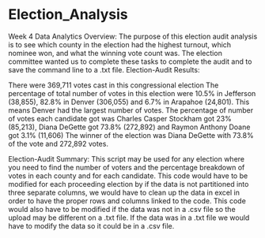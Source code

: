 # Election_Analysis
Week 4 Data Analytics Overview: The purpose of this election audit analysis is to see which county in the election had the highest turnout, which nominee won, and what the winning vote count was. The election committee wanted us to complete these tasks to complete the audit and to save the command line to a .txt file. Election-Audit Results:

There were 369,711 votes cast in this congressional election
The percentage of total number of votes in this election were 10.5% in Jefferson (38,855), 82.8% in Denver (306,055) and 6.7% in Arapahoe (24,801).
This means Denver had the largest number of votes.
The percentage of number of votes each candidate got was Charles Casper Stockham got 23% (85,213), Diana DeGette got 73.8% (272,892) and Raymon Anthony Doane got 3.1% (11,606)
The winner of the election was Diana DeGette with 73.8% of the vote and 272,892 votes. 

Election-Audit Summary: This script may be used for any election where you need to find the number of voters and the percentage breakdown of votes in each county and for each candidate. This code would have to be modified for each proceeding election by if the data is not partitioned into three separate columns, we would have to clean up the data in excel in order to have the proper rows and columns linked to the code. This code would also have to be modified if the data was not in a .csv file so the upload may be different on a .txt file. If the data was in a .txt file we would have to modify the data so it could be in a .csv file.
